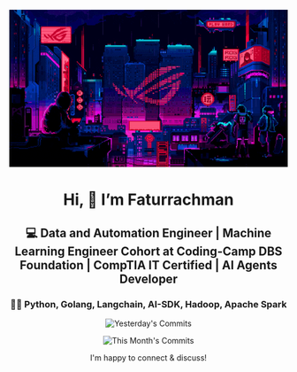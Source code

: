 <div align="center">
  
  ![Banner GIF](images/desktop-neon-gaming.gif)

  # Hi, 👋 I’m Faturrachman

  ## 💻 Data and Automation Engineer | Machine Learning Engineer Cohort at Coding-Camp DBS Foundation | CompTIA IT Certified | AI Agents Developer

  ### 👩‍💻 Python, Golang, Langchain, AI-SDK, Hadoop, Apache Spark

  <!-- TODAY_COMMITS: 2 -->
  ![Yesterday's Commits](https://img.shields.io/badge/Yesterday's%20Commits-2-blue)
  <!-- MONTH_COMMITS: 48 2025-05 -->
  ![This Month's Commits](https://img.shields.io/badge/This%20Month's%20Commits-48-green)

  I'm happy to connect & discuss!
</div>
